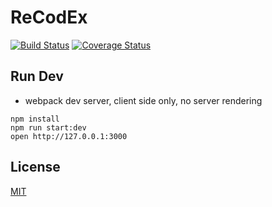 # ReCodEx

[![Build Status](https://travis-ci.org/ReCodEx/web-app.svg?branch=master)](https://travis-ci.org/ReCodEx/web-app) [![Coverage Status](https://coveralls.io/repos/github/ReCodEx/web-app/badge.svg?branch=master)](https://coveralls.io/github/ReCodEx/web-app?branch=master)

## Run Dev

* webpack dev server, client side only, no server rendering

```
npm install
npm run start:dev
open http://127.0.0.1:3000
```

## License

[MIT](http://isekivacenz.mit-license.org/)
